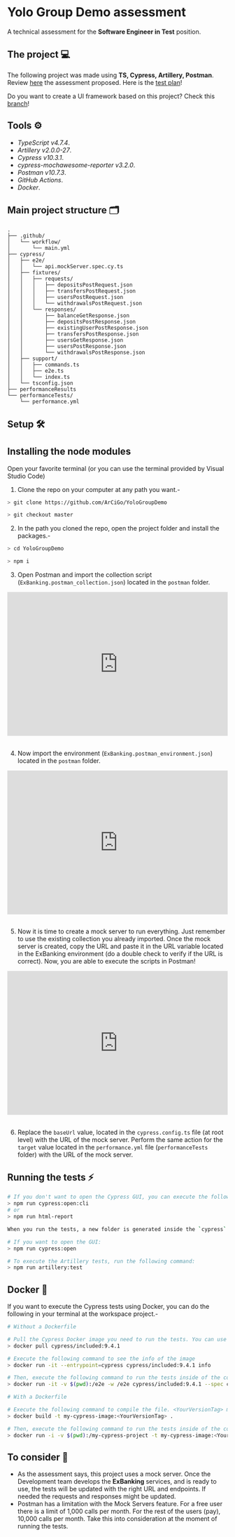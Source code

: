 # Yolo Group Demo assessment

A technical assessment for the **Software Engineer in Test** position.

## The project 💻

The following project was made using **TS, Cypress, Artillery, Postman**. Review [here](ExBanking_for_test_assignment_(1).pdf) the assessment proposed. Here is the [test plan](TestCases.md)!

Do you want to create a UI framework based on this project? Check this [branch](https://github.com/ArCiGo/TS-Automation-Framework/tree/master)!

## Tools ⚙️

* *TypeScript v4.7.4*.
* *Artillery v2.0.0-27*.
* *Cypress v10.3.1*.
* *cypress-mochawesome-reporter v3.2.0*.
* *Postman v10.7.3*.
* *GitHub Actions*.
* *Docker*.

## Main project structure 🗂️

```
.
├── .github/
│   └── workflow/
│       └── main.yml
├── cypress/
│   ├── e2e/
│   │   └── api.mockServer.spec.cy.ts
│   ├── fixtures/
│   │   ├── requests/
│   │   │   ├── depositsPostRequest.json
│   │   │   ├── transfersPostRequest.json
│   │   │   ├── usersPostRequest.json
│   │   │   └── withdrawalsPostRequest.json
│   │   └── responses/
│   │       ├── balanceGetResponse.json
│   │       ├── depositsPostResponse.json
│   │       ├── existingUserPostResponse.json
│   │       ├── transfersPostResponse.json
│   │       ├── usersGetResponse.json
│   │       ├── usersPostResponse.json
│   │       └── withdrawalsPostResponse.json
│   ├── support/
│   │   ├── commands.ts
│   │   ├── e2e.ts
│   │   └── index.ts
│   └── tsconfig.json
├── performanceResults
└── performanceTests/
    └── performance.yml
```

## Setup 🛠️

## Installing the node modules

Open your favorite terminal (or you can use the terminal provided by Visual Studio Code)

1. Clone the repo on your computer at any path you want.-

```bash
> git clone https://github.com/ArCiGo/YoloGroupDemo

> git checkout master
```

2. In the path you cloned the repo, open the project folder and install the packages.-
```bash
> cd YoloGroupDemo

> npm i
```

3. Open Postman and import the collection script (`ExBanking.postman_collection.json`) located in the `postman` folder.

<div style="position: relative; padding-bottom: 64.98194945848375%; height: 0;"><iframe src="https://www.loom.com/embed/54ab7abdd6ce47678141d12937412e62" frameborder="0" webkitallowfullscreen mozallowfullscreen allowfullscreen style="position: absolute; top: 0; left: 0; width: 100%; height: 100%;"></iframe></div>
<br>

4. Now import the environment (`ExBanking.postman_environment.json`) located in the `postman` folder.

<div style="position: relative; padding-bottom: 64.98194945848375%; height: 0;"><iframe src="https://www.loom.com/embed/4cfe7576e63e46098134f3238e612e17" frameborder="0" webkitallowfullscreen mozallowfullscreen allowfullscreen style="position: absolute; top: 0; left: 0; width: 100%; height: 100%;"></iframe></div>
<br>

5. Now it is time to create a mock server to run everything. Just remember to use the existing collection you already imported. Once the mock server is created, copy the URL and paste it in the URL variable located in the ExBanking environment (do a double check to verify if the URL is correct). Now, you are able to execute the scripts in Postman!

<div style="position: relative; padding-bottom: 64.98194945848375%; height: 0;"><iframe src="https://www.loom.com/embed/5a0de7fbef0c484cb40ed7650991d872" frameborder="0" webkitallowfullscreen mozallowfullscreen allowfullscreen style="position: absolute; top: 0; left: 0; width: 100%; height: 100%;"></iframe></div>
<br>

6. Replace the `baseUrl` value, located in the `cypress.config.ts` file (at root level) with the URL of the mock server. Perform the same action for the `target` value located in the `performance.yml` file (`performanceTests` folder) with the URL of the mock server.

## Running the tests ⚡
```bash
# If you don't want to open the Cypress GUI, you can execute the following commands:
> npm run cypress:open:cli
# or
> npm run html-report

When you run the tests, a new folder is generated inside the `cypress` folder (`reports`). This folder contains the report for the executed tests. If a test fails, the report will include a screenshot to see what the failure was.

# If you want to open the GUI:
> npm run cypress:open
```

```bash
# To execute the Artillery tests, run the following command:
> npm run artillery:test
```

## Docker 🐋

If you want to execute the Cypress tests using Docker, you can do the following in your terminal at the workspace project.-

```bash
# Without a Dockerfile

# Pull the Cypress Docker image you need to run the tests. You can use the latest one
> docker pull cypress/included:9.4.1

# Execute the following command to see the info of the image
> docker run -it --entrypoint=cypress cypress/included:9.4.1 info

# Then, execute the following command to run the tests inside of the container
> docker run -it -v $(pwd):/e2e -w /e2e cypress/included:9.4.1 --spec cypress/e2e --browser electron
```

```bash
# With a Dockerfile

# Execute the following command to compile the file. <YourVersionTag> may be any value you want
> docker build -t my-cypress-image:<YourVersionTag> .

# Then, execute the following command to run the tests inside of the container
> docker run -i -v $(pwd):/my-cypress-project -t my-cypress-image:<YourVersionTag> --spec cypress/e2e
```

## To consider 👀

* As the assessment says, this project uses a mock server. Once the Development team develops the **ExBanking** services, and is ready to use, the tests will be updated with the right URL and endpoints. If needed the requests and responses might be updated.
* Postman has a limitation with the Mock Servers feature. For a free user there is a limit of 1,000 calls per month. For the rest of the users (pay), 10,000 calls per month. Take this into consideration at the moment of running the tests.